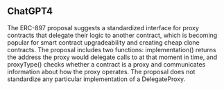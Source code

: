 ## ChatGPT4

The ERC-897 proposal suggests a standardized interface for proxy contracts that delegate their logic to another contract, which is becoming popular for smart contract upgradeability and creating cheap clone contracts. The proposal includes two functions: implementation() returns the address the proxy would delegate calls to at that moment in time, and proxyType() checks whether a contract is a proxy and communicates information about how the proxy operates. The proposal does not standardize any particular implementation of a DelegateProxy.
